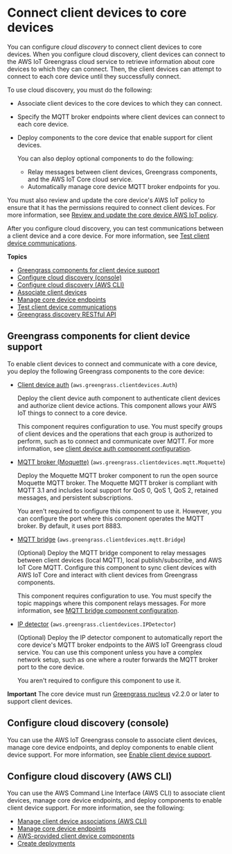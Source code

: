 # Connect client devices to core devices<a name="connect-client-devices"></a>

You can configure *cloud discovery* to connect client devices to core devices\. When you configure cloud discovery, client devices can connect to the AWS IoT Greengrass cloud service to retrieve information about core devices to which they can connect\. Then, the client devices can attempt to connect to each core device until they successfully connect\.

To use cloud discovery, you must do the following:
+ Associate client devices to the core devices to which they can connect\.
+ Specify the MQTT broker endpoints where client devices can connect to each core device\.
+ Deploy components to the core device that enable support for client devices\.

  You can also deploy optional components to do the following:
  + Relay messages between client devices, Greengrass components, and the AWS IoT Core cloud service\.
  + Automatically manage core device MQTT broker endpoints for you\.

You must also review and update the core device's AWS IoT policy to ensure that it has the permissions required to connect client devices\. For more information, see [Review and update the core device AWS IoT policy](client-devices-tutorial.md#update-core-device-iot-policy)\.

After you configure cloud discovery, you can test communications between a client device and a core device\. For more information, see [Test client device communications](test-client-device-communications.md)\.

**Topics**
+ [Greengrass components for client device support](#cloud-discovery-components)
+ [Configure cloud discovery \(console\)](#configure-cloud-discovery-console)
+ [Configure cloud discovery \(AWS CLI\)](#configure-cloud-discovery-cli)
+ [Associate client devices](associate-client-devices.md)
+ [Manage core device endpoints](manage-core-device-endpoints.md)
+ [Test client device communications](test-client-device-communications.md)
+ [Greengrass discovery RESTful API](greengrass-discover-api.md)

## Greengrass components for client device support<a name="cloud-discovery-components"></a>

To enable client devices to connect and communicate with a core device, you deploy the following Greengrass components to the core device:<a name="client-device-component-overviews"></a>
+ [Client device auth](client-device-auth-component.md) \(`aws.greengrass.clientdevices.Auth`\)

  Deploy the client device auth component to authenticate client devices and authorize client device actions\. This component allows your AWS IoT things to connect to a core device\.

  This component requires configuration to use\. You must specify groups of client devices and the operations that each group is authorized to perform, such as to connect and communicate over MQTT\. For more information, see [client device auth component configuration](client-device-auth-component.md#client-device-auth-component-configuration)\.
+ [MQTT broker \(Moquette\)](mqtt-broker-moquette-component.md) \(`aws.greengrass.clientdevices.mqtt.Moquette`\)

  Deploy the Moquette MQTT broker component to run the open source Moquette MQTT broker\. The Moquette MQTT broker is compliant with MQTT 3\.1 and includes local support for QoS 0, QoS 1, QoS 2, retained messages, and persistent subscriptions\.

  You aren't required to configure this component to use it\. However, you can configure the port where this component operates the MQTT broker\. By default, it uses port 8883\.
+ [MQTT bridge](mqtt-bridge-component.md) \(`aws.greengrass.clientdevices.mqtt.Bridge`\)

  \(Optional\) Deploy the MQTT bridge component to relay messages between client devices \(local MQTT\), local publish/subscribe, and AWS IoT Core MQTT\. Configure this component to sync client devices with AWS IoT Core and interact with client devices from Greengrass components\.

  This component requires configuration to use\. You must specify the topic mappings where this component relays messages\. For more information, see [MQTT bridge component configuration](mqtt-bridge-component.md#mqtt-bridge-component-configuration)\.
+ [IP detector](ip-detector-component.md) \(`aws.greengrass.clientdevices.IPDetector`\)

  \(Optional\) Deploy the IP detector component to automatically report the core device's MQTT broker endpoints to the AWS IoT Greengrass cloud service\. You can use this component unless you have a complex network setup, such as one where a router forwards the MQTT broker port to the core device\.

  You aren't required to configure this component to use it\.

**Important**  <a name="client-device-support-nucleus-requirement"></a>
The core device must run [Greengrass nucleus](greengrass-nucleus-component.md) v2\.2\.0 or later to support client devices\.

## Configure cloud discovery \(console\)<a name="configure-cloud-discovery-console"></a>

You can use the AWS IoT Greengrass console to associate client devices, manage core device endpoints, and deploy components to enable client device support\. For more information, see [Enable client device support](client-devices-tutorial.md#enable-client-device-support)\.

## Configure cloud discovery \(AWS CLI\)<a name="configure-cloud-discovery-cli"></a>

You can use the AWS Command Line Interface \(AWS CLI\) to associate client devices, manage core device endpoints, and deploy components to enable client device support\. For more information, see the following:
+ [Manage client device associations \(AWS CLI\)](associate-client-devices.md#manage-client-device-associations-cli)
+ [Manage core device endpoints](manage-core-device-endpoints.md)
+ [AWS\-provided client device components](client-device-components.md)
+ [Create deployments](create-deployments.md)